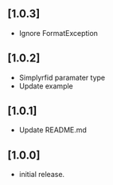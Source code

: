 ## [1.0.3]

* Ignore FormatException

## [1.0.2]

* Simplyrfid paramater type
* Update example

## [1.0.1]

* Update README.md

## [1.0.0]

* initial release.
